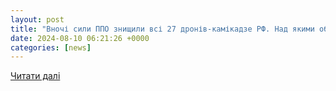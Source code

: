 ```yaml
---
layout: post
title: "Вночі сили ППО знищили всі 27 дронів-камікадзе РФ. Над якими областями збивали «Шахеди» | Українські Новини"
date: 2024-08-10 06:21:26 +0000
categories: [news]
---
```


[Читати далі](https://ukranews.com/ua/news/1025447-vnochi-syly-ppo-znyshhyly-vsi-27-droniv-kamikadze-rf-nad-yakymy-oblastyamy-zbyvaly-shahedy)
